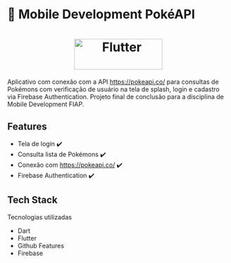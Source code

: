 #  :rabbit: Mobile Development PokéAPI

<a href="https://flutter.dev/">
  <h1 align="center">
    <picture>
      <source media="(prefers-color-scheme: dark)" srcset="https://storage.googleapis.com/cms-storage-bucket/6e19fee6b47b36ca613f.png">
      <img alt="Flutter" src="https://storage.googleapis.com/cms-storage-bucket/c823e53b3a1a7b0d36a9.png"  height="70" width="200">
    </picture>
  </h1>
</a>

Aplicativo com conexão com a API https://pokeapi.co/ para consultas de Pokémons com verificação de usuário na tela de splash, login e cadastro via Firebase Authentication. Projeto final de conclusão para a disciplina de Mobile Development FIAP.

## Features

- Tela de login :heavy_check_mark:
- Consulta lista de Pokémons :heavy_check_mark:
- Conexão com https://pokeapi.co/ :heavy_check_mark:
- Firebase Authentication :heavy_check_mark:

## Tech Stack
Tecnologias utilizadas
- Dart
- Flutter
- Github Features
- Firebase
